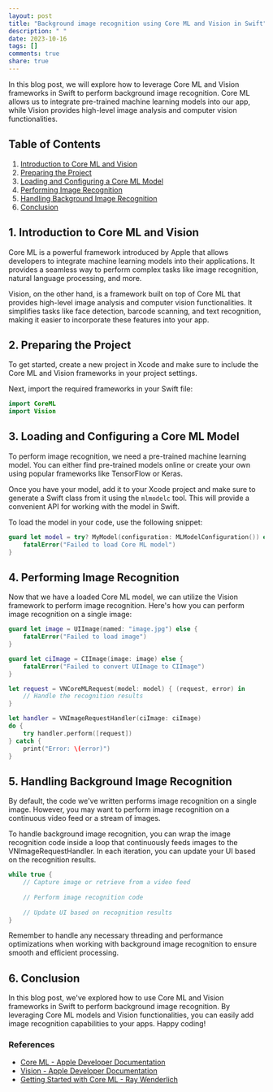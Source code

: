 ```yaml
---
layout: post
title: "Background image recognition using Core ML and Vision in Swift"
description: " "
date: 2023-10-16
tags: []
comments: true
share: true
---
```


In this blog post, we will explore how to leverage Core ML and Vision frameworks in Swift to perform background image recognition. Core ML allows us to integrate pre-trained machine learning models into our app, while Vision provides high-level image analysis and computer vision functionalities.

## Table of Contents
1. [Introduction to Core ML and Vision](#introduction)
2. [Preparing the Project](#preparation)
3. [Loading and Configuring a Core ML Model](#model)
4. [Performing Image Recognition](#recognition)
5. [Handling Background Image Recognition](#background)
6. [Conclusion](#conclusion)

## 1. Introduction to Core ML and Vision <a name="introduction"></a>

Core ML is a powerful framework introduced by Apple that allows developers to integrate machine learning models into their applications. It provides a seamless way to perform complex tasks like image recognition, natural language processing, and more.

Vision, on the other hand, is a framework built on top of Core ML that provides high-level image analysis and computer vision functionalities. It simplifies tasks like face detection, barcode scanning, and text recognition, making it easier to incorporate these features into your app.

## 2. Preparing the Project <a name="preparation"></a>

To get started, create a new project in Xcode and make sure to include the Core ML and Vision frameworks in your project settings.

Next, import the required frameworks in your Swift file:

```swift
import CoreML
import Vision
```

## 3. Loading and Configuring a Core ML Model <a name="model"></a>

To perform image recognition, we need a pre-trained machine learning model. You can either find pre-trained models online or create your own using popular frameworks like TensorFlow or Keras.

Once you have your model, add it to your Xcode project and make sure to generate a Swift class from it using the `mlmodelc` tool. This will provide a convenient API for working with the model in Swift.

To load the model in your code, use the following snippet:

```swift
guard let model = try? MyModel(configuration: MLModelConfiguration()) else {
    fatalError("Failed to load Core ML model")
}
```

## 4. Performing Image Recognition <a name="recognition"></a>

Now that we have a loaded Core ML model, we can utilize the Vision framework to perform image recognition. Here's how you can perform image recognition on a single image:

```swift
guard let image = UIImage(named: "image.jpg") else {
    fatalError("Failed to load image")
}

guard let ciImage = CIImage(image: image) else {
    fatalError("Failed to convert UIImage to CIImage")
}

let request = VNCoreMLRequest(model: model) { (request, error) in
    // Handle the recognition results
}

let handler = VNImageRequestHandler(ciImage: ciImage)
do {
    try handler.perform([request])
} catch {
    print("Error: \(error)")
}
```

## 5. Handling Background Image Recognition <a name="background"></a>

By default, the code we've written performs image recognition on a single image. However, you may want to perform image recognition on a continuous video feed or a stream of images.

To handle background image recognition, you can wrap the image recognition code inside a loop that continuously feeds images to the VNImageRequestHandler. In each iteration, you can update your UI based on the recognition results.

```swift
while true {
    // Capture image or retrieve from a video feed
    
    // Perform image recognition code
    
    // Update UI based on recognition results
}
```

Remember to handle any necessary threading and performance optimizations when working with background image recognition to ensure smooth and efficient processing.

## 6. Conclusion <a name="conclusion"></a>

In this blog post, we've explored how to use Core ML and Vision frameworks in Swift to perform background image recognition. By leveraging Core ML models and Vision functionalities, you can easily add image recognition capabilities to your apps. Happy coding!

### References
- [Core ML - Apple Developer Documentation](https://developer.apple.com/documentation/coreml)
- [Vision - Apple Developer Documentation](https://developer.apple.com/documentation/vision)
- [Getting Started with Core ML - Ray Wenderlich](https://www.raywenderlich.com/2366821-machine-learning-by-tutorials-getting-started-with-core-ml#toc-anchor-003)